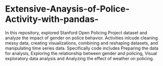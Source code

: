 # Extensive-Anaysis-of-Police-Activity-with-pandas-
In this repository, explored Stanford Open Policing Project dataset and analyze the impact of gender on police behavior. Activities inlcude cleaning messy data, creating visualizations, combining and reshaping datasets, and manipulating time series data. Specifically code includes Preparing the data for analysis, Exploring the relationship between gender and policing, Visual exploratory data analysis and Analyzing the effect of weather on policing. 

